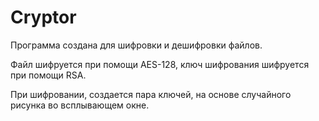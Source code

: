# Cryptor
Программа создана для шифровки и дешифровки файлов.

Файл шифруется при помощи AES-128, ключ шифрования шифруется при помощи RSA.

При шифровании, создается пара ключей, на основе случайного рисунка во всплывающем окне.
